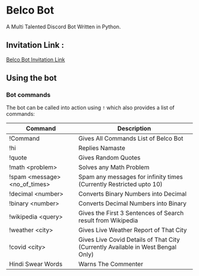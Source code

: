 # Belco Bot
A Multi Talented Discord Bot Written in Python.

## Invitation Link :
[Belco Bot Invitation Link](https://discord.com/api/oauth2/authorize?client_id=847096639704793153&permissions=0&scope=bot)

## Using the bot
### Bot commands
The bot can be called into action using `!` which also provides a list of commands:

Command       | Description
------------- | -------------
!Command      | Gives All Commands List of Belco Bot
!hi           | Replies Namaste
!quote        | Gives Random Quotes
!math \<problem\>   | Solves any Math Problem
!spam \<message\> \<no_of_times\> | Spam any messages for infinity times (Currently Restricted upto 10)
!decimal \<number\>  | Converts Binary Numbers into Decimal
!binary \<number\>  | Converts Decimal Numbers into Binary
!wikipedia \<query\>  | Gives the First 3 Sentences of Search result from Wikipedia
!weather \<city\>  | Gives Live Weather Report of That City
!covid \<city\>  | Gives Live Covid Details of That City (Currently Available in West Bengal Only)
Hindi Swear Words | Warns The Commenter
